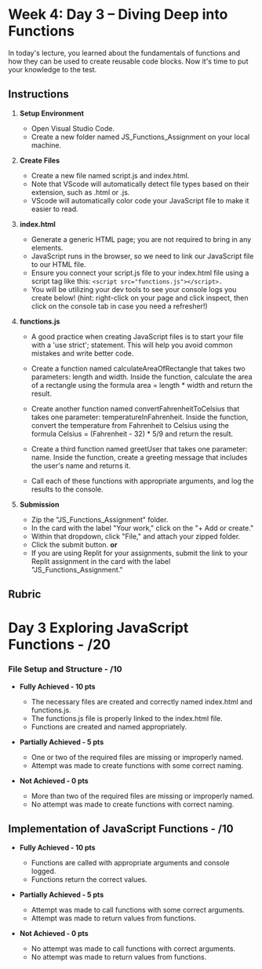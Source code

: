 # Week 4: Day 3 – Diving Deep into Functions

In today's lecture, you learned about the fundamentals of functions and how they can be used to create reusable code blocks. Now it's time to put your knowledge to the test.

## Instructions

1. **Setup Environment**

   - Open Visual Studio Code.
   - Create a new folder named JS_Functions_Assignment on your local machine.

2. **Create Files**

   - Create a new file named script.js and index.html.
   - Note that VScode will automatically detect file types based on their extension, such as .html or .js.
   - VScode will automatically color code your JavaScript file to make it easier to read.

3. **index.html**

   - Generate a generic HTML page; you are not required to bring in any elements.
   - JavaScript runs in the browser, so we need to link our JavaScript file to our HTML file.
   - Ensure you connect your script.js file to your index.html file using a script tag like this: `<script src="functions.js"></script>.`
   - You will be utilizing your dev tools to see your console logs you create below! (hint: right-click on your page and click inspect, then click on the console tab in case you need a refresher!)

4. **functions.js**

   - A good practice when creating JavaScript files is to start your file with a 'use strict'; statement. This will help you avoid common mistakes and write better code.

   - Create a function named calculateAreaOfRectangle that takes two parameters: length and width. Inside the function, calculate the area of a rectangle using the formula area = length \* width and return the result.

   - Create another function named convertFahrenheitToCelsius that takes one parameter: temperatureInFahrenheit. Inside the function, convert the temperature from Fahrenheit to Celsius using the formula Celsius = (Fahrenheit - 32) \* 5/9 and return the result.

   - Create a third function named greetUser that takes one parameter: name. Inside the function, create a greeting message that includes the user's name and returns it.

   - Call each of these functions with appropriate arguments, and log the results to the console.

5. **Submission**
   - Zip the "JS_Functions_Assignment" folder.
   - In the card with the label "Your work," click on the "+ Add or create."
   - Within that dropdown, click "File," and attach your zipped folder.
   - Click the submit button.
     **or**
   - If you are using Replit for your assignments, submit the link to your Replit assignment in the card with the label "JS_Functions_Assignment."

## Rubric

# Day 3 Exploring JavaScript Functions - /20

### File Setup and Structure - /10

- **Fully Achieved - 10 pts**

  - The necessary files are created and correctly named index.html and functions.js.
  - The functions.js file is properly linked to the index.html file.
  - Functions are created and named appropriately.

- **Partially Achieved - 5 pts**

  - One or two of the required files are missing or improperly named.
  - Attempt was made to create functions with some correct naming.

- **Not Achieved - 0 pts**
  - More than two of the required files are missing or improperly named.
  - No attempt was made to create functions with correct naming.

## Implementation of JavaScript Functions - /10

- **Fully Achieved - 10 pts**

  - Functions are called with appropriate arguments and console logged.
  - Functions return the correct values.

- **Partially Achieved - 5 pts**

  - Attempt was made to call functions with some correct arguments.
  - Attempt was made to return values from functions.

- **Not Achieved - 0 pts**
  - No attempt was made to call functions with correct arguments.
  - No attempt was made to return values from functions.
